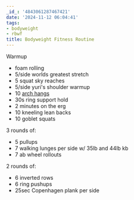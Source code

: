 ```yaml
---
_id_: '4843061287467421'
date: '2024-11-12 06:04:41'
tags:
- bodyweight
- rbwf
title: Bodyweight Fitness Routine
---
```


Warmup

- foam rolling
- 5/side worlds greatest stretch
- 5 squat sky reaches
- 5/side yuri's shoulder warmup
- 10 [arch hangs](https://www.youtube.com/watch?t=7s&v=C995b3KLXS4)
- 30s ring support hold
- 2 minutes on the erg
- 10 kneeling lean backs
- 10 goblet squats


3 rounds of:

- 5 pullups
- 7 walking lunges per side w/ 35lb and 44lb kb
- 7 ab wheel rollouts


2 rounds of:

- 6 inverted rows
- 6 ring pushups
- 25sec Copenhagen plank per side
